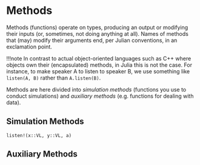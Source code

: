 # Methods

Methods (functions) operate on types, producing an output or modifying their inputs (or, sometimes, not doing anything at all). Names of methods that (may) modify their arguments end, per Julian conventions, in an exclamation point.

!!!note
    In contrast to actual object-oriented languages such as C++ where objects own their (encapsulated) methods, in Julia this is not the case. For instance, to make speaker A to listen to speaker B, we use something like `listen(A, B)` rather than `A.listen(B)`.

Methods are here divided into *simulation methods* (functions you use to conduct simulations) and *auxiliary methods* (e.g. functions for dealing with data).


## Simulation Methods

```@docs
listen!(x::VL, y::VL, a)
```


## Auxiliary Methods
